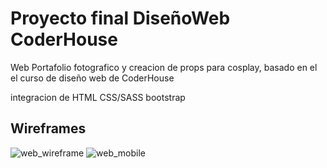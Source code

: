# Proyecto final DiseñoWeb CoderHouse

Web Portafolio fotografico y creacion de props para cosplay, basado en el el curso de diseño web de CoderHouse

integracion de 
HTML
CSS/SASS
bootstrap

## Wireframes

![web_wireframe](/wireframe/wireframe.png)
![web_mobile](/wireframe/wireframe_mobile.png)


